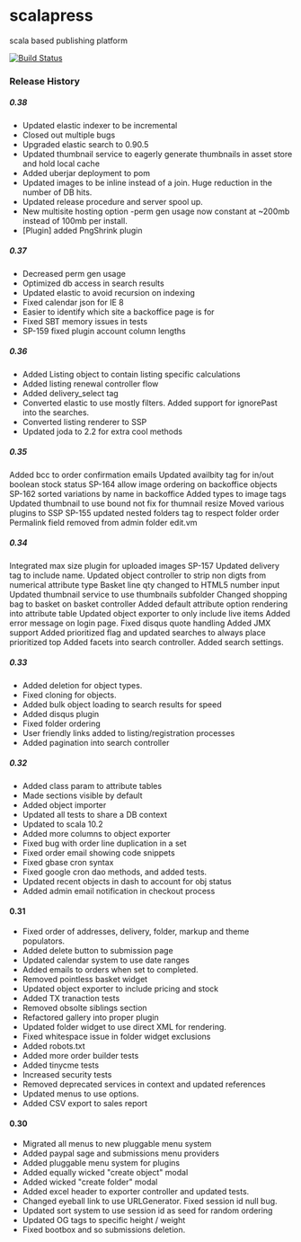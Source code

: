 scalapress
==========

scala based publishing platform





[![Build Status](https://travis-ci.org/sksamuel/scalapress.png)](https://travis-ci.org/sksamuel/scalapress)



### Release History


##### 0.38
* Updated elastic indexer to be incremental
* Closed out multiple bugs
* Upgraded elastic search to 0.90.5
* Updated thumbnail service to eagerly generate thumbnails in asset store and hold local cache
* Added uberjar deployment to pom
* Updated images to be inline instead of a join. Huge reduction in the number of DB hits.
* Updated release procedure and server spool up.
* New multisite hosting option -perm gen usage now constant at ~200mb instead of 100mb per install.
* [Plugin] added PngShrink plugin

##### 0.37
* Decreased perm gen usage
* Optimized db access in search results
* Updated elastic to avoid recursion on indexing
* Fixed calendar json for IE 8
* Easier to identify which site a backoffice page is for
* Fixed SBT memory issues in tests
* SP-159 fixed plugin account column lengths

##### 0.36

* Added Listing object to contain listing specific calculations
* Added listing renewal controller flow
* Added delivery_select tag
* Converted elastic to use mostly filters. Added support for ignorePast into the searches.
* Converted listing renderer to SSP
* Updated joda to 2.2 for extra cool methods

##### 0.35

Added bcc to order confirmation emails
Updated availbity tag for in/out boolean stock status
SP-164 allow image ordering on backoffice objects
SP-162 sorted variations by name in backoffice
Added types to image tags
Updated thumbnail to use bound not fix for thumnail resize
Moved various plugins to SSP
SP-155 updated nested folders tag to respect folder order
Permalink field removed from admin folder edit.vm

##### 0.34

Integrated max size plugin for uploaded images
SP-157 Updated delivery tag to include name.
Updated object controller to strip non digts from numerical attribute type
Basket line qty changed to HTML5 number input
Updated thumbnail service to use thumbnails subfolder
Changed shopping bag to basket on basket controller
Added default attribute option rendering into attribute table
Updated object exporter to only include live items
Added error message on login page.
Fixed disqus quote handling
Added JMX support
Added prioritized flag and updated searches to always place prioritized top
Added facets into search controller. Added search settings.

##### 0.33 
* Added deletion for object types.
* Fixed cloning for objects.
* Added bulk object loading to search results for speed
* Added disqus plugin
* Fixed folder ordering
* User friendly links added to listing/registration processes
* Added pagination into search controller

##### 0.32
* Added class param to attribute tables
* Made sections visible by default
* Added object importer
* Updated all tests to share a DB context
* Updated to scala 10.2
* Added more columns to object exporter
* Fixed bug with order line duplication in a set
* Fixed order email showing code snippets
* Fixed gbase cron syntax
* Fixed google cron dao methods, and added tests.
* Updated recent objects in dash to account for obj status
* Added admin email notification in checkout process

#### 0.31

* Fixed order of addresses, delivery, folder, markup and theme populators.
* Added delete button to submission page
* Updated calendar system to use date ranges
* Added emails to orders when set to completed.
* Removed pointless basket widget
* Updated object exporter to include pricing and stock
* Added TX tranaction tests
* Removed obsolte siblings section
* Refactored gallery into proper plugin
* Updated folder widget to use direct XML for rendering.
* Fixed whitespace issue in folder widget exclusions
* Added robots.txt
* Added more order builder tests
* Added tinycme tests
* Increased security tests
* Removed deprecated services in context and updated references
* Updated menus to use options. 
* Added CSV export to sales report

#### 0.30
* Migrated all menus to new pluggable menu system
* Added paypal sage and submissions menu providers
* Added pluggable menu system for plugins
* Added equally wicked "create object" modal
* Added wicked "create folder" modal
* Added excel header to exporter controller and updated tests.
* Changed eyeball link to use URLGenerator. Fixed session id null bug.
* Updated sort system to use session id as seed for random ordering
* Updated OG tags to specific height / weight
* Fixed bootbox and so submissions deletion.
